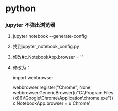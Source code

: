 # python

### jupyter 不弹出浏览器

1. jupyter notebook --generate-config	

2. 找到jupyter_notebook_config.py

3. 修改#c.NotebookApp.browser = ''

4. 修改为：

   import webbrowser

   webbrowser.register("Chrome", None, webbrowser.GenericBrowser(u"C:\\Program Files (x86)\\Google\\Chrome\\Application\\chrome.exe"))
   c.NotebookApp.browser = u'Chrome'